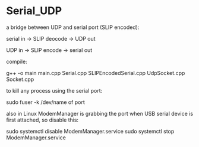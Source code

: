 # Serial_UDP

a bridge between UDP and serial port (SLIP encoded): 

serial in -> SLIP deocode -> UDP out

UDP in -> SLIP encode -> serial out

compile:

g++ -o main main.cpp Serial.cpp SLIPEncodedSerial.cpp UdpSocket.cpp Socket.cpp

to kill any process using the serial port:

sudo fuser -k /dev/name of port

also in Linux ModemManager is grabbing the port when USB serial device is first attached, so disable this:

sudo systemctl disable ModemManager.service
sudo systemctl stop ModemManager.service
